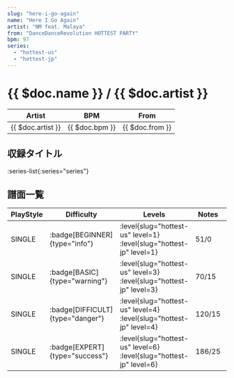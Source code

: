 ```yaml
---
slug: "here-i-go-again"
name: "Here I Go Again"
artist: "NM feat. Malaya"
from: "DanceDanceRevolution HOTTEST PARTY"
bpm: 97
series:
  - "hottest-us"
  - "hottest-jp"
---
```


# {{ $doc.name }} / {{ $doc.artist }}

|Artist|BPM|From|
|------|---|----|
|{{ $doc.artist }}|{{ $doc.bpm }}|{{ $doc.from }}|

## 収録タイトル

:series-list{:series="series"}

## 譜面一覧

|PlayStyle|Difficulty|Levels|Notes|Movie|
|---------|----------|------|-----|-----|
|SINGLE| :badge[BEGINNER]{type="info"}|<div class="field is-grouped is-grouped-multiline"> :level{slug="hottest-us" level=1} :level{slug="hottest-jp" level=1}</div>|51/0||
|SINGLE| :badge[BASIC]{type="warning"}|<div class="field is-grouped is-grouped-multiline"> :level{slug="hottest-us" level=3} :level{slug="hottest-jp" level=3}</div>|70/15||
|SINGLE| :badge[DIFFICULT]{type="danger"}|<div class="field is-grouped is-grouped-multiline"> :level{slug="hottest-us" level=4} :level{slug="hottest-jp" level=4}</div>|120/15||
|SINGLE| :badge[EXPERT]{type="success"}|<div class="field is-grouped is-grouped-multiline"> :level{slug="hottest-us" level=6} :level{slug="hottest-jp" level=6}</div>|186/25||
